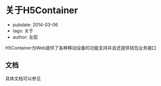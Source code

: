 # 关于H5Container
- pubdate: 2014-03-06
- tags: 关于
- author: 左契

H5Container为Web提供了各种移动设备的功能支持并且还提供钱包业务接口

## 文档
具体文档可以参见